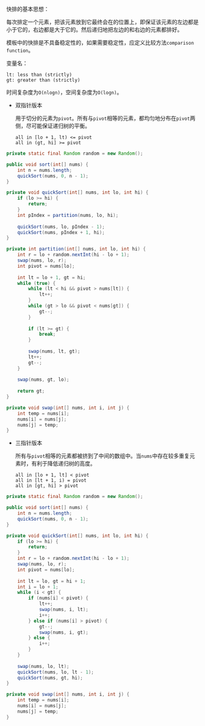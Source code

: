 快排的基本思想：

每次排定一个元素，把该元素放到它最终会在的位置上，即保证该元素的左边都是小于它的，右边都是大于它的。然后递归地把左边的和右边的元素都排好。

模板中的快排是不具备稳定性的，如果需要稳定性，应定义比较方法`comparison function`。

变量名：

```
lt: less than (strictly)
gt: greater than (strictly)
```

时间复杂度为`O(nlogn)`，空间复杂度为`O(logn)`。



- 双指针版本 

  用于切分的元素为`pivot`。所有与`pivot`相等的元素，都均匀地分布在`pivot`两侧，尽可能保证递归树的平衡。
  
  ```
  all in [lo + 1, lt) <= pivot
  all in (gt, hi] >= pivot
  ```

```java
private static final Random random = new Random();

public void sort(int[] nums) {
    int n = nums.length;
    quickSort(nums, 0, n - 1);
}

private void quickSort(int[] nums, int lo, int hi) {
    if (lo >= hi) {
        return;
    }
    int pIndex = partition(nums, lo, hi);
    
    quickSort(nums, lo, pIndex - 1);
    quickSort(nums, pIndex + 1, hi);
}

private int partition(int[] nums, int lo, int hi) {
    int r = lo + random.nextInt(hi - lo + 1);
    swap(nums, lo, r);
    int pivot = nums[lo];
    
    int lt = lo + 1, gt = hi;
    while (true) {
        while (lt < hi && pivot > nums[lt]) {
            lt++;
        }
        while (gt > lo && pivot < nums[gt]) {
            gt--;
        }
        
        if (lt >= gt) {
            break;
        }
        
        swap(nums, lt, gt);
        lt++;
        gt--;
    }
    
    swap(nums, gt, lo);
    
    return gt;
}

private void swap(int[] nums, int i, int j) {
    int temp = nums[i];
    nums[i] = nums[j];
    nums[j] = temp;
}
```

- 三指针版本 

  所有与`pivot`相等的元素都被挤到了中间的数组中。当`nums`中存在较多重复元素时，有利于降低递归树的高度。
  
  ```
  all in [lo + 1, lt] < pivot
  all in [lt + 1, i) = pivot
  all in [gt, hi] > pivot
  ```

```java
private static final Random random = new Random();

public void sort(int[] nums) {
    int n = nums.length;
    quickSort(nums, 0, n - 1);
}

private void quickSort(int[] nums, int lo, int hi) {
    if (lo >= hi) {
        return;
    }
    int r = lo + random.nextInt(hi - lo + 1);
    swap(nums, lo, r);
    int pivot = nums[lo];
    
    int lt = lo, gt = hi + 1;
    int i = lo + 1;
    while (i < gt) {
        if (nums[i] < pivot) {
            lt++;
            swap(nums, i, lt);
            i++;
        } else if (nums[i] > pivot) {
            gt--;
            swap(nums, i, gt);
        } else {
            i++;
        }
    }
    
    swap(nums, lo, lt);
    quickSort(nums, lo, lt - 1);
    quickSort(nums, gt, hi);
}

private void swap(int[] nums, int i, int j) {
    int temp = nums[i];
    nums[i] = nums[j];
    nums[j] = temp;
}
```
